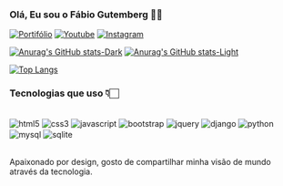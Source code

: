### Olá, Eu sou o Fábio Gutemberg 🤙🏻


[![Portifólio](https://img.shields.io/badge/website-000000?style=for-the-badge&logo=About.me&logoColor=white)](https://fabbiostudioportifolio.000webhostapp.com/portifolio/)
[![Youtube](https://img.shields.io/badge/YouTube-FF0000?style=for-the-badge&logo=youtube&logoColor=white)](https://www.youtube.com/@PlayerBrendan)
[![Instagram](https://img.shields.io/badge/Instagram-E4405F?style=for-the-badge&logo=instagram&logoColor=white)](https://www.youtube.com/@PlayerBrendan)


[![Anurag's GitHub stats-Dark](https://github-readme-stats.vercel.app/api?username=Fabbio-Studios&show_icons=true&theme=dark#gh-dark-mode-only)](https://github.com/anuraghazra/github-readme-stats#gh-dark-mode-only)
[![Anurag's GitHub stats-Light](https://github-readme-stats.vercel.app/api?username=Fabbio-Studios&show_icons=true&theme=default#gh-light-mode-only)](https://github.com/anuraghazra/github-readme-stats#gh-light-mode-only)

[![Top Langs](https://github-readme-stats.vercel.app/api/top-langs/?username=Fabbio-Studios&layout=donut)](https://github.com/anuraghazra/github-readme-stats)

### Tecnologias que uso 👇🏻

<div style="display: inline_block"><br>
    <img align="center" alt="html5" src="https://img.shields.io/badge/HTML5-E34F26?style=for-the-badge&logo=html5&logoColor=white" />
    <img align="center" alt="css3" src="https://img.shields.io/badge/CSS3-1572B6?style=for-the-badge&logo=css3&logoColor=white" />
    <img align="center" alt="javascript" src="https://img.shields.io/badge/JavaScript-F7DF1E?style=for-the-badge&logo=javascript&logoColor=black" />
    <img align="center" alt="bootstrap" src="https://img.shields.io/badge/Bootstrap-563D7C?style=for-the-badge&logo=bootstrap&logoColor=white" />
    <img align="center" alt="jquery" src="https://img.shields.io/badge/jQuery-0769AD?style=for-the-badge&logo=jquery&logoColor=white" />
    <img align="center" alt="django" src="https://img.shields.io/badge/Django-092E20?style=for-the-badge&logo=django&logoColor=white" />
    <img align="center" alt="python" src="https://img.shields.io/badge/Python-14354C?style=for-the-badge&logo=python&logoColor=white" />
    <img align="center" alt="mysql" src="https://img.shields.io/badge/MySQL-00000F?style=for-the-badge&logo=mysql&logoColor=white" />
    <img align="center" alt="sqlite" src="https://img.shields.io/badge/SQLite-07405E?style=for-the-badge&logo=sqlite&logoColor=white" />
</div><br>

Apaixonado por design, gosto de compartilhar minha visão de mundo através da tecnologia.
